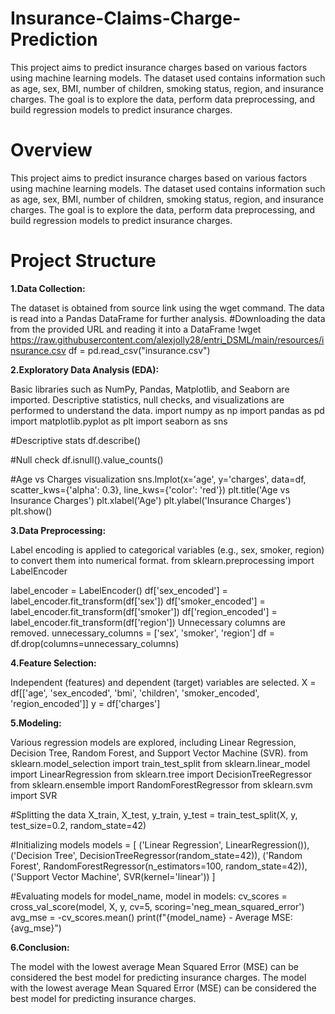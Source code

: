 # Insurance-Claims-Charge-Prediction
This project aims to predict insurance charges based on various factors using machine learning models. The dataset used contains information such as age, sex, BMI, number of children, smoking status, region, and insurance charges. The goal is to explore the data, perform data preprocessing, and build regression models to predict insurance charges.
# Overview
This project aims to predict insurance charges based on various factors using machine learning models. The dataset used contains information such as age, sex, BMI, number of children, smoking status, region, and insurance charges. The goal is to explore the data, perform data preprocessing, and build regression models to predict insurance charges.

# Project Structure
**1.Data Collection:**

The dataset is obtained from source link using the wget command.
The data is read into a Pandas DataFrame for further analysis.
#Downloading the data from the provided URL and reading it into a DataFrame
!wget https://raw.githubusercontent.com/alexjolly28/entri_DSML/main/resources/insurance.csv
df = pd.read_csv("insurance.csv")


**2.Exploratory Data Analysis (EDA):**

Basic libraries such as NumPy, Pandas, Matplotlib, and Seaborn are imported.
Descriptive statistics, null checks, and visualizations are performed to understand the data.
import numpy as np
import pandas as pd
import matplotlib.pyplot as plt
import seaborn as sns

#Descriptive stats
df.describe()

#Null check
df.isnull().value_counts()

#Age vs Charges visualization
sns.lmplot(x='age', y='charges', data=df, scatter_kws={'alpha': 0.3}, line_kws={'color': 'red'})
plt.title('Age vs Insurance Charges')
plt.xlabel('Age')
plt.ylabel('Insurance Charges')
plt.show()


**3.Data Preprocessing:**

Label encoding is applied to categorical variables (e.g., sex, smoker, region) to convert them into numerical format.
from sklearn.preprocessing import LabelEncoder

label_encoder = LabelEncoder()
df['sex_encoded'] = label_encoder.fit_transform(df['sex'])
df['smoker_encoded'] = label_encoder.fit_transform(df['smoker'])
df['region_encoded'] = label_encoder.fit_transform(df['region'])
Unnecessary columns are removed.
unnecessary_columns = ['sex', 'smoker', 'region']
df = df.drop(columns=unnecessary_columns)


**4.Feature Selection:**

Independent (features) and dependent (target) variables are selected.
X = df[['age', 'sex_encoded', 'bmi', 'children', 'smoker_encoded', 'region_encoded']]
y = df['charges']


**5.Modeling:**

Various regression models are explored, including Linear Regression, Decision Tree, Random Forest, and Support Vector Machine (SVR).
from sklearn.model_selection import train_test_split
from sklearn.linear_model import LinearRegression
from sklearn.tree import DecisionTreeRegressor
from sklearn.ensemble import RandomForestRegressor
from sklearn.svm import SVR

#Splitting the data
X_train, X_test, y_train, y_test = train_test_split(X, y, test_size=0.2, random_state=42)

#Initializing models
models = [
    ('Linear Regression', LinearRegression()),
    ('Decision Tree', DecisionTreeRegressor(random_state=42)),
    ('Random Forest', RandomForestRegressor(n_estimators=100, random_state=42)),
    ('Support Vector Machine', SVR(kernel='linear'))
]

#Evaluating models
for model_name, model in models:
    cv_scores = cross_val_score(model, X, y, cv=5, scoring='neg_mean_squared_error')
    avg_mse = -cv_scores.mean()
    print(f"{model_name} - Average MSE: {avg_mse}")

    
**6.Conclusion:**

The model with the lowest average Mean Squared Error (MSE) can be considered the best model for predicting insurance charges.
The model with the lowest average Mean Squared Error (MSE) can be considered the best model for predicting insurance charges.

